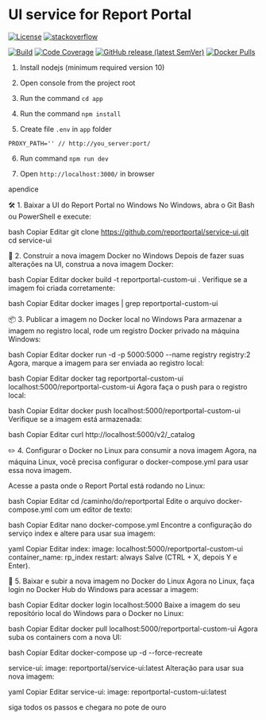 # UI service for Report Portal 
[![License](https://img.shields.io/badge/License-Apache%202.0-blue.svg)](https://opensource.org/licenses/Apache-2.0)
[![stackoverflow](https://img.shields.io/badge/reportportal-stackoverflow-orange.svg?style=flat)](http://stackoverflow.com/questions/tagged/reportportal)

[![Build](https://github.com/reportportal/service-ui/actions/workflows/build.yml/badge.svg)](https://github.com/reportportal/service-ui/actions/workflows/build.yml)
[![Code Coverage](https://codecov.io/gh/reportportal/service-ui/branch/master/graph/badge.svg)](https://codecov.io/gh/reportportal/service-ui)
[![GitHub release (latest SemVer)](https://img.shields.io/github/v/release/reportportal/service-ui?sort=semver)](https://github.com/reportportal/service-ui/releases/latest)
[![Docker Pulls](https://img.shields.io/docker/pulls/reportportal/service-ui.svg?maxAge=159200)](https://hub.docker.com/r/reportportal/service-ui/)

1. Install nodejs (minimum required version 10)

2. Open console from the project root

3. Run the command `cd app`

4. Run the command `npm install`

5. Create file `.env` in `app` folder

```
PROXY_PATH='' // http://you_server:port/
```

6. Run command `npm run dev`

7. Open `http://localhost:3000/` in browser










apendice


🛠️ 1. Baixar a UI do Report Portal no Windows
No Windows, abra o Git Bash ou PowerShell e execute:

bash
Copiar
Editar
git clone https://github.com/reportportal/service-ui.git
cd service-ui

🔨 2. Construir a nova imagem Docker no Windows
Depois de fazer suas alterações na UI, construa a nova imagem Docker:

bash
Copiar
Editar
docker build -t reportportal-custom-ui .
Verifique se a imagem foi criada corretamente:

bash
Copiar
Editar
docker images | grep reportportal-custom-ui


📦 3. Publicar a imagem no Docker local no Windows
Para armazenar a imagem no registro local, rode um registro Docker privado na máquina Windows:

bash
Copiar
Editar
docker run -d -p 5000:5000 --name registry registry:2
Agora, marque a imagem para ser enviada ao registro local:

bash
Copiar
Editar
docker tag reportportal-custom-ui localhost:5000/reportportal-custom-ui
Agora faça o push para o registro local:

bash
Copiar
Editar
docker push localhost:5000/reportportal-custom-ui
Verifique se a imagem está armazenada:

bash
Copiar
Editar
curl http://localhost:5000/v2/_catalog

✏️ 4. Configurar o Docker no Linux para consumir a nova imagem
Agora, na máquina Linux, você precisa configurar o docker-compose.yml para usar essa nova imagem.

Acesse a pasta onde o Report Portal está rodando no Linux:

bash
Copiar
Editar
cd /caminho/do/reportportal
Edite o arquivo docker-compose.yml com um editor de texto:

bash
Copiar
Editar
nano docker-compose.yml
Encontre a configuração do serviço index e altere para usar sua imagem:

yaml
Copiar
Editar
index:
  image: localhost:5000/reportportal-custom-ui
  container_name: rp_index
  restart: always
Salve (CTRL + X, depois Y e Enter).

🔄 5. Baixar e subir a nova imagem no Docker do Linux
Agora no Linux, faça login no Docker Hub do Windows para acessar a imagem:

bash
Copiar
Editar
docker login localhost:5000
Baixe a imagem do seu repositório local do Windows para o Docker no Linux:

bash
Copiar
Editar
docker pull localhost:5000/reportportal-custom-ui
Agora suba os containers com a nova UI:

bash
Copiar
Editar
docker-compose up -d --force-recreate

service-ui:
  image: reportportal/service-ui:latest
Alteração para usar sua nova imagem:

yaml
Copiar
Editar
service-ui:
  image: reportportal-custom-ui:latest

  siga todos os passos e chegara no pote de ouro
